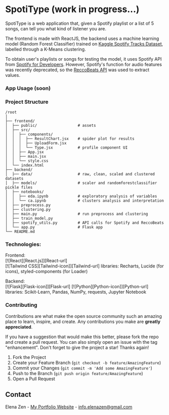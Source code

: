 # SpotiType (work in progress...)

SpotiType is a web application that, given a Spotify playlist or a list of 5 songs, can tell you what kind of listener you are.

The frontend is made with ReactJS, the backend uses a machine learning model (Random Forest Classifier) trained on [Kaggle Spotify Tracks Dataset](https://www.kaggle.com/datasets/maharshipandya/-spotify-tracks-dataset), labelled through a K-Means clustering.  
  
To obtain user's playlists or songs for testing the model, it uses Spotify API from [Spotify for Developers](https://developer.spotify.com/).
However, Spotify's function for audio features was recently deprecated, so the [ReccoBeats API](https://reccobeats.com/docs/apis/reccobeats-api) was used to extract values.


### App Usage (soon)



### Project Structure
```
/root  
│  
├── frontend/  
│  ├── public/                  # assets  
│  ├── src/  
│  │  ├── components/  
│  │  │  ├── ResultChart.jsx    # spider plot for results  
│  │  │  ├── UploadForm.jsx  
│  │  │  └── Type.jsx           # profile component UI  
│  │  ├── App.jsx  
│  │  ├── main.jsx  
│  │  └── style.css  
│  └── index.html  
├── backend/  
│  ├── data/                    # raw, clean, scaled and clustered datasets  
│  ├── models/                  # scaler and randomforestclassifier pickle files  
│  ├── notebooks/  
│  │  ├── eda.ipynb             # exploratory analysis of variables  
│  │  └── ca.ipynb              # clusters analysis and interpretation  
│  ├── preprocess.py    
│  ├── clustering.py  
│  ├── main.py                  # run preprocess and clustering  
│  ├── train_model.py  
│  ├── spotify_utils.py         # API calls for Spotify and ReccoBeats  
│  └── app.py                   # Flask app  
└── README.md  
```


### Technologies:

Frontend:  
[![React][React.js]][React-url]  
[![Tailwind CSS][Tailwind-icon]][Tailwind-url]
libraries: Recharts, Lucide (for icons), styled-components (for Loader)  

Backend:  
[![Flask][Flask-icon]][Flask-url] 
[![Python][Python-icon]][Python-url] 
libraries: Scikit-Learn, Pandas, NumPy, requests, Jupyter Notebook


### Contributing

Contributions are what make the open source community such an amazing place to learn, inspire, and create. Any contributions you make are **greatly appreciated**.

If you have a suggestion that would make this better, please fork the repo and create a pull request. You can also simply open an issue with the tag "enhancement".
Don't forget to give the project a star! Thanks again!

1. Fork the Project
2. Create your Feature Branch (`git checkout -b feature/AmazingFeature`)
3. Commit your Changes (`git commit -m 'Add some AmazingFeature'`)
4. Push to the Branch (`git push origin feature/AmazingFeature`)
5. Open a Pull Request


## Contact

Elena Zen - [My Portfolio Website](https://elenazen.it) - info.elenazen@gmail.com